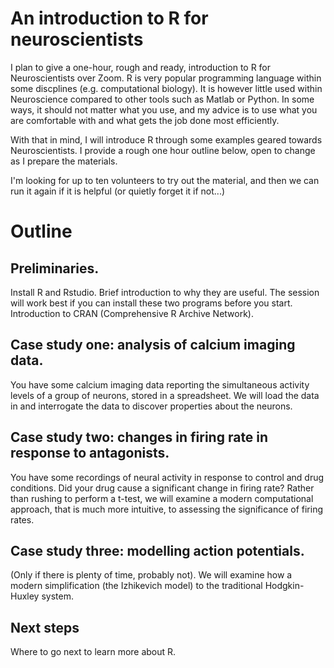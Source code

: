 # An introduction to R for neuroscientists

I plan to give a one-hour, rough and ready, introduction to R for
Neuroscientists over Zoom.  R is very popular programming language
within some discplines (e.g. computational biology).  It is however
little used within Neuroscience compared to other tools such as
Matlab or Python.  In some ways, it should not matter what you use,
and my advice is to use what you are comfortable with and what gets
the job done most efficiently.

With that in mind, I will introduce R through some examples geared
towards Neuroscientists.  I provide a rough one hour outline below, open
to change as I prepare the materials.

I'm looking for up to ten volunteers to try out the material, and then
we can run it again if it is helpful (or quietly forget it if not...)

# Outline

## Preliminaries.

Install R and Rstudio.  Brief introduction to why they are useful.
The session will work best if you can install these two programs
before you start.  Introduction to CRAN (Comprehensive R Archive
Network).




## Case study one: analysis of calcium imaging data.

You have some calcium imaging data reporting the simultaneous activity
levels of a group of neurons, stored in a spreadsheet.  We will load
the data in and interrogate the data to discover properties about the
neurons.

## Case study two: changes in firing rate in response to antagonists.

You have some recordings of neural activity in response to control and
drug conditions.  Did your drug cause a significant change in firing
rate?  Rather than rushing to perform a t-test, we will examine a
modern computational approach, that is much more intuitive, to
assessing the significance of firing rates.

## Case study three: modelling action potentials.

(Only if there is plenty of time, probably not).  We will examine how
a modern simplification (the Izhikevich model) to the traditional
Hodgkin-Huxley system.

## Next steps

Where to go next to learn more about R.


	


